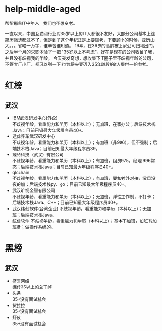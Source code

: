 # help-middle-aged
帮帮那些IT中年人，我们也不想变老。

一直以来，中国互联网行业对35岁以上的IT人都很不友好，大部分公司基本上连简历筛选都过不了，但是到了这个年纪正是上要顾老，下要顾小的时候，亚历山大。。。省略一万字，谁辛苦谁知道。
19年，在36岁的高龄被上家公司扫地出门，之后半个月的求职体验了一把 "35岁以上不考虑"，好在是现在的公司收留了我，并且没有歧视我的年龄。
今天突发奇想，想收集下IT圈子里不歧视年龄的公司，不管大厂小厂，都可以列一下,也为将来要迈入35年龄段的it人提供一份参考。

红榜
====
武汉
---
- IBM武汉研发中心(外企)    
  不歧视年龄，看重能力和学历（本科以上）；无加班，在家办公；后端技术栈Java；目前已知最大年级程序员40+。
- 途虎养车武汉研发中心  
  不歧视年龄，看重能力和学历（本科以上）；有加班（非996），但不强制；后端技术栈Java；目前已知最大年级程序员39。
- 臻络科技（武汉）有限公司  
  不歧视年龄，看重能力和学历（本科以上）；有加班，组员975，经理 996常态；后端技术栈Java；目前已知最大年级程序员40+。
- qlcchain  
  不歧视年龄，看重能力和学历（本科以上）；有加班，要和老外对接，没日没夜的加；后端技术栈py、go；目前已知最大年级程序员40+。
- 武汉旷视金智有限公司  
  不歧视年龄，看重能力和学历（本科以上）；无加班，弹性工作制，不打卡；后端技术栈Java、C++；目前已知最大年级程序员40+。
- 武汉纬创软件(台湾企业)
  不歧视年龄，看重能力和学历（本科以上）；无加班；后端技术栈Java。
- 统信软件
  不歧视年龄，看重能力和学历（本科以上）；基本不加班，加班有加班费；做操作系统的。



黑榜
====
武汉
---
- 盛天网络  
  据传35以上的全干掉
- 头条  
  35+没有面试机会
- 货拉拉  
  35+没有面试机会
- 虾皮  
  35+没有面试机会
